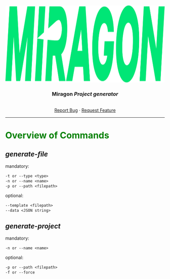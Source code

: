 <br />
<div align="center">
  <a href="#">
    <img src="images/logo.png" alt="Logo" height="244">
  </a>

<h3 align="center">Miragon <i>Project generator</i></h3>

  <p align="center">
    <i></i>
    <br /><a href="https://github.com/FlowSquad/camunda-demo-processes/issues">Report Bug</a>
    ·
    <a href="https://github.com/FlowSquad/camunda-demo-processes/issues">Request Feature</a>
  </p>
</div>

<hr>

# <span style="color:green">Overview of Commands</span>

## *generate-file*

mandatory:

    -t or --type <type>
    -n or --name <name>
    -p or --path <filepath>

optional:

    --template <filepath>
    --data <JSON string>

## *generate-project*

mandatory:

    -n or --name <name>

optional:

    -p or --path <filepath>
    -f or --force
